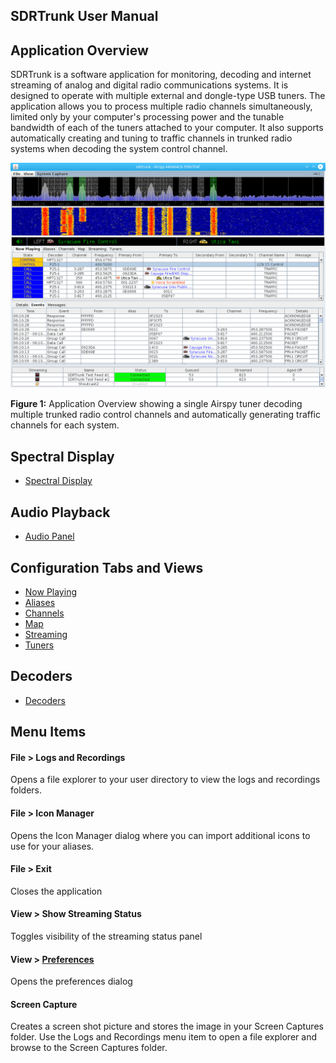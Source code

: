 SDRTrunk User Manual
---

Application Overview
---
SDRTrunk is a software application for monitoring, decoding and internet streaming of
analog and digital radio communications systems.  It is designed to operate with 
multiple external and dongle-type USB tuners.  The application allows you to process
multiple radio channels simultaneously, limited only by your computer's processing 
power and the tunable bandwidth of each of the tuners attached to your computer.  It
also supports automatically creating and tuning to traffic channels in trunked 
radio systems when decoding the system control channel. 

![Figure 1: Application Overview](v0.3/images/ApplicationOverview_V0.3.0.png)

**Figure 1:** Application Overview showing a single Airspy tuner decoding multiple 
trunked radio control channels and automatically generating traffic channels for
each system.

Spectral Display
---
* [Spectral Display](SpectralDisplay_V0.3.0)

Audio Playback
---
* [Audio Panel](AudioPanel_V0.3.0)

Configuration Tabs and Views
---
* [Now Playing](NowPlaying_V0.3.0)
* [Aliases](Aliases_V0.3.0)
* [Channels](Channels_V0.3.0)
* [Map](Map_V0.3.0)
* [Streaming](Streaming_V0.3.0)
* [Tuners](Tuners_V0.3.0)

Decoders
---
* [Decoders](Decoders_V0.3.0)

Menu Items
---
#### File > Logs and Recordings
Opens a file explorer to your user directory to view the logs and recordings folders.

#### File > Icon Manager
Opens the Icon Manager dialog where you can import additional icons to use for your aliases.

#### File > Exit
Closes the application

#### View > Show Streaming Status
Toggles visibility of the streaming status panel

#### View > [Preferences](Preferences_V0.4.0)
Opens the preferences dialog

#### Screen Capture
Creates a screen shot picture and stores the image in your Screen Captures folder.  Use the 
Logs and Recordings menu item to open a file explorer and browse to the Screen Captures folder.



